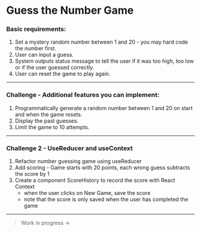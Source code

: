 # Guess the Number Game

### Basic requirements:

1. Set a mystery random number between 1 and 20 - you may hard code the number first.
2. User can input a guess.
3. System outputs status message to tell the user if it was too high, too low or if the user guessed correctly.
4. User can reset the game to play again.

---

### Challenge - Additional features you can implement:

1. Programmatically generate a random number between 1 and 20 on start and when the game resets.
2. Display the past guesses.
3. Limit the game to 10 attempts.

---

### Challenge 2 - UseReducer and useContext

1. Refactor number guessing game using useReducer
2. Add scoring - Game starts with 20 points, each wrong guess subtracts the score by 1
3. Create a component ScoreHistory to record the score with React Context
   - when the user clicks on New Game, save the score
   - note that the score is only saved when the user has completed the game

---

> Work in progress ->
